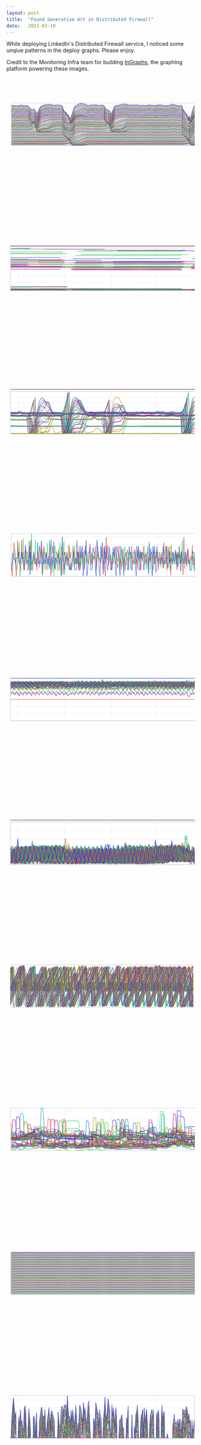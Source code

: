 ```yaml
---
layout: post
title:  "Found Generative Art in Distributed Firewall"
date:   2021-03-10
---
```


While deploying LinkedIn's Distributed Firewall service, I noticed some unqiue patterns in the deploy graphs. Please enjoy.

Credit to the Monitoring Infra team for building <a href="https://engineering.linkedin.com/blog/2017/08/ingraphs--monitoring-and-unexpected-artwork" alt="Ingraphs - monitoring and unexpected artwork">InGraphs</a>, the graphing platform powering these images.

<br> <br> <br>

<div style="text-align: center">


  <img alt="Generative Art 11" src="/assets/found-generative-art/11.png" />
  <br><br><br><br><br><br><br><br><br><br><br><br><br><br><br><br>
  <img alt="Generative Art 4" src="/assets/found-generative-art/4.png" />
  <br><br><br><br><br><br><br><br><br><br><br><br><br><br><br><br>
  <img alt="Generative Art 1" src="/assets/found-generative-art/1.png" />
  <br><br><br><br><br><br><br><br><br><br><br><br><br><br><br><br>
  <img alt="Generative Art 2" src="/assets/found-generative-art/2.png" />
  <br><br><br><br><br><br><br><br><br><br><br><br><br><br><br><br>
  <img alt="Generative Art 6" src="/assets/found-generative-art/6.png" />
  <br><br><br><br><br><br><br><br><br><br><br><br><br><br><br><br>
  <img alt="Generative Art 7" src="/assets/found-generative-art/7.png" />
  <br><br><br><br><br><br><br><br><br><br><br><br><br><br><br><br>
  <img alt="Generative Art 8" src="/assets/found-generative-art/8.png" />
  <br><br><br><br><br><br><br><br><br><br><br><br><br><br><br><br>
  <img alt="Generative Art 3" src="/assets/found-generative-art/3.png" />
  <br><br><br><br><br><br><br><br><br><br><br><br><br><br><br><br>
  <img alt="Generative Art 13" src="/assets/found-generative-art/13.png" />
  <br><br><br><br><br><br><br><br><br><br><br><br><br><br><br><br>
  <img alt="Generative Art 14" src="/assets/found-generative-art/14.png" />
  <br><br><br><br><br><br><br><br><br><br><br><br><br><br><br><br>

</div>
